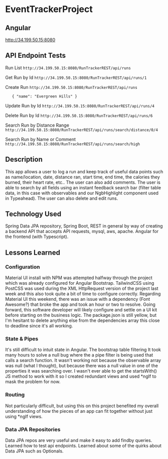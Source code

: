 # EventTrackerProject

## Angular

http://34.199.50.15:8080

## API Endpoint Tests

Run List
`http://34.199.50.15:8080/RunTrackerREST/api/runs`

Get Run by Id
`http://34.199.50.15:8080/RunTrackerREST/api/runs/1`

Create Run
`http://34.199.50.15:8080/RunTrackerREST/api/runs`

`   {
        "name": "Evergreen Hills"
    }`

Update Run by Id
`http://34.199.50.15:8080/RunTrackerREST/api/runs/4`

Delete Run by Id
`http://34.199.50.15:8080/RunTrackerREST/api/runs/6`

Search Run by Distance Range
`http://34.199.50.15:8080/RunTrackerREST/api/runs/search/distance/0/4`

Search Run by Name or Comment
`http://34.199.50.15:8080/RunTrackerREST/api/runs/search/high`


## Description
This app allows a user to log a run and keep track of useful data points such as name/location, date, distance ran, start time, end time, the calories they burned, their heart rate, etc.. The user can also add comments. The user is able to search by all fields using an instant feedback search bar (filter table data, in this case with observables and our NgbHighlight component used in Typeahead). The user can also delete and edit runs.

## Technology Used
Spring Data JPA repository, Spring Boot, REST in general by way of creating a backend API that accepts API requests, mysql, aws, apache. Angular for the frontend (with Typescript).


## Lessons Learned

### Configuration
Material UI install with NPM was attempted halfway through the project which was already configured for Angular Bootstrap. TailwindCSS using PostCSS was used during the XML HttpRequest version of the project last week and this also took quite a bit of time to configure correctly. Regarding Material UI this weekend, there was an issue with a dependency (Font Awesome?) that broke the app and took an hour or two to resolve. Going forward, this software developer will likely configure and settle on a UI kit before starting on the business logic. The package.json is still yellow, but I'm hesitant to delete anything else from the dependencies array this close to deadline since it's all working.

### State & Pipes
It's still difficult to intuit state in Angular. The bootstrap table filtering It took many hours to solve a null bug where the a pipe filter is being used that calls a search function. It wasn't working not because the observable array was null (what I thought), but because there was a null value in one of the properties it was searching over. I wasn't ever able to get the startsWith() JS method to work with it so I created redundant views and used *ngIf to mask the problem for now.

### Routing
Not particularly difficult, but using this on this project benefited my overall understanding of how the pieces of an app can fit together without just using *ngIf views.


### Data JPA Repositories
Data JPA repos are very useful and make it easy to add findby queries. Learned how to test api endpoints. Learned about some of the quirks about Data JPA such as Optionals.
